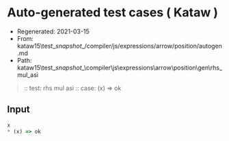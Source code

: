 # Auto-generated test cases ( Kataw )
- Regenerated: 2021-03-15
- From: kataw15\test\__snapshot__/compiler/js/expressions/arrow/position/autogen.md
- Path: kataw15\test\__snapshot__\compiler\js\expressions\arrow\position\gen\rhs_mul_asi
> :: test: rhs mul asi
> :: case: (x) => ok
## Input

`````js
x
* (x) => ok
`````
